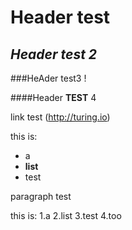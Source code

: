 # Header test

## *Header test 2*

###HeAder test3 !

####Header **TEST** 4

link test (http://turing.io)

this is:
* a
* **list**
* test

paragraph test

this is:
1.a
2.list
3.test
4.too